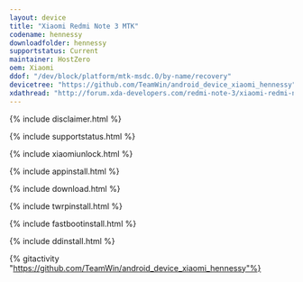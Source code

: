 ```yaml
---
layout: device
title: "Xiaomi Redmi Note 3 MTK"
codename: hennessy
downloadfolder: hennessy
supportstatus: Current
maintainer: HostZero
oem: Xiaomi
ddof: "/dev/block/platform/mtk-msdc.0/by-name/recovery"
devicetree: "https://github.com/TeamWin/android_device_xiaomi_hennessy"
xdathread: "http://forum.xda-developers.com/redmi-note-3/xiaomi-redmi-note-3-mediatek-roms-kernels-recoveries--other-development/official-twrp-redmi-note-3-mtk-t3395841"
---
```


{% include disclaimer.html %}

{% include supportstatus.html %}

{% include xiaomiunlock.html %}

{% include appinstall.html %}

{% include download.html %}

{% include twrpinstall.html %}

{% include fastbootinstall.html %}

{% include ddinstall.html %}

{% gitactivity "https://github.com/TeamWin/android_device_xiaomi_hennessy"%}
